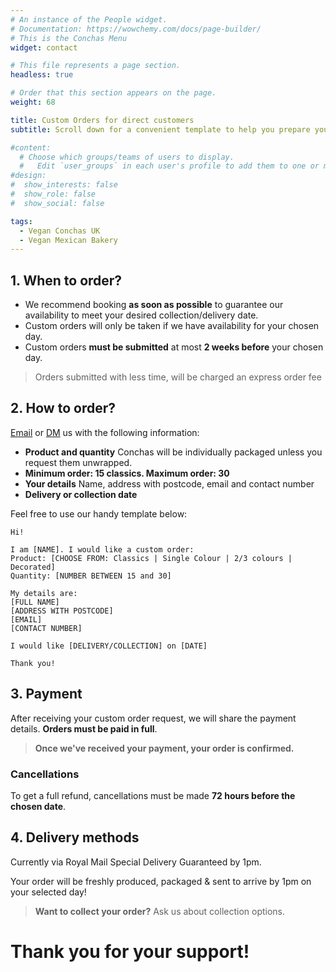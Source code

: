```yaml
---
# An instance of the People widget.
# Documentation: https://wowchemy.com/docs/page-builder/
# This is the Conchas Menu
widget: contact

# This file represents a page section.
headless: true

# Order that this section appears on the page.
weight: 68

title: Custom Orders for direct customers
subtitle: Scroll down for a convenient template to help you prepare your email/DM

#content:
  # Choose which groups/teams of users to display.
  #   Edit `user_groups` in each user's profile to add them to one or more of these groups.
#design:
#  show_interests: false
#  show_role: false
#  show_social: false

tags: 
  - Vegan Conchas UK
  - Vegan Mexican Bakery
---
```


## 1. When to order? 
+ We recommend booking **as soon as possible** to guarantee our availability to meet your desired collection/delivery date.
+ Custom orders will only be taken if we have availability for your chosen day.
+ Custom orders **must be submitted** at most **2 weeks before** your chosen day.
> Orders submitted with less time, will be charged an express order fee

## 2. How to order? 
[Email](../contact) or [DM](https://www.instagram.com/vegan.palsusto) us with the following information: 
+ **Product and quantity** Conchas will be individually packaged unless you request them unwrapped.
+ **Minimum order: 15 classics. Maximum order: 30**
+ **Your details** Name, address with postcode, email and contact number
+ **Delivery or collection date**

Feel free to use our handy template below: 

```
Hi! 

I am [NAME]. I would like a custom order: 
Product: [CHOOSE FROM: Classics | Single Colour | 2/3 colours | Decorated]
Quantity: [NUMBER BETWEEN 15 and 30]

My details are: 
[FULL NAME]
[ADDRESS WITH POSTCODE]
[EMAIL]
[CONTACT NUMBER]

I would like [DELIVERY/COLLECTION] on [DATE]

Thank you! 
```
## 3. Payment
After receiving your custom order request, we will share the payment details.
**Orders must be paid in full**. 

> **Once we've received your payment, your order is confirmed.**

###  Cancellations 
To get a full refund, cancellations must be made **72 hours before the chosen date**.

##  4. Delivery methods
Currently via Royal Mail Special Delivery Guaranteed by 1pm.

Your order will be freshly produced, packaged & sent to arrive by 1pm on your selected day!

> **Want to collect your order?** 
> Ask us about collection options.

# Thank you for your support!

<!-- -- -->
<!-- 1. View on Instagram available delivery dates -->

<!-- 2. Direct message us on [Instagram](www.instagram.com/vegan.palsusto) or [email](../contact/) -->

